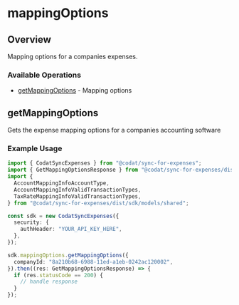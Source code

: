 # mappingOptions

## Overview

Mapping options for a companies expenses.

### Available Operations

* [getMappingOptions](#getmappingoptions) - Mapping options

## getMappingOptions

Gets the expense mapping options for a companies accounting software

### Example Usage

```typescript
import { CodatSyncExpenses } from "@codat/sync-for-expenses";
import { GetMappingOptionsResponse } from "@codat/sync-for-expenses/dist/sdk/models/operations";
import {
  AccountMappingInfoAccountType,
  AccountMappingInfoValidTransactionTypes,
  TaxRateMappingInfoValidTransactionTypes,
} from "@codat/sync-for-expenses/dist/sdk/models/shared";

const sdk = new CodatSyncExpenses({
  security: {
    authHeader: "YOUR_API_KEY_HERE",
  },
});

sdk.mappingOptions.getMappingOptions({
  companyId: "8a210b68-6988-11ed-a1eb-0242ac120002",
}).then((res: GetMappingOptionsResponse) => {
  if (res.statusCode == 200) {
    // handle response
  }
});
```
